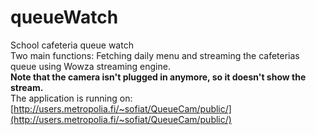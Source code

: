 # queueWatch
School cafeteria queue watch\
Two main functions: Fetching daily menu and streaming the cafeterias queue using Wowza streaming engine.\
**Note that the camera isn't plugged in anymore, so it doesn't show the stream.**\
The application is running on:
[http://users.metropolia.fi/~sofiat/QueueCam/public/](http://users.metropolia.fi/~sofiat/QueueCam/public/)
